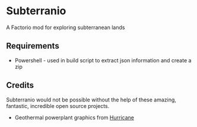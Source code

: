 # Subterranio
A Factorio mod for exploring subterranean lands

## Requirements
* Powershell - used in build script to extract json information and create a zip

## Credits
Subterranio would not be possible without the help of these amazing, fantastic, incredible open source projects.

* Geothermal powerplant graphics from [Hurricane](https://mods.factorio.com/user/Hurricane046)